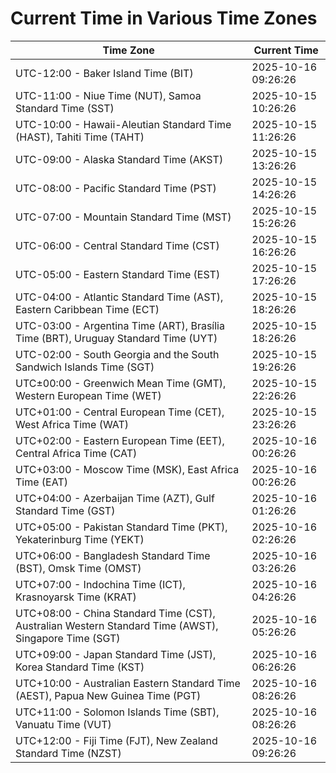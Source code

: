 # Current Time in Various Time Zones

| Time Zone | Current Time |
|-----------|--------------|
| UTC-12:00 - Baker Island Time (BIT) | 2025-10-16 09:26:26 |
| UTC-11:00 - Niue Time (NUT), Samoa Standard Time (SST) | 2025-10-15 10:26:26 |
| UTC-10:00 - Hawaii-Aleutian Standard Time (HAST), Tahiti Time (TAHT) | 2025-10-15 11:26:26 |
| UTC-09:00 - Alaska Standard Time (AKST) | 2025-10-15 13:26:26 |
| UTC-08:00 - Pacific Standard Time (PST) | 2025-10-15 14:26:26 |
| UTC-07:00 - Mountain Standard Time (MST) | 2025-10-15 15:26:26 |
| UTC-06:00 - Central Standard Time (CST) | 2025-10-15 16:26:26 |
| UTC-05:00 - Eastern Standard Time (EST) | 2025-10-15 17:26:26 |
| UTC-04:00 - Atlantic Standard Time (AST), Eastern Caribbean Time (ECT) | 2025-10-15 18:26:26 |
| UTC-03:00 - Argentina Time (ART), Brasília Time (BRT), Uruguay Standard Time (UYT) | 2025-10-15 18:26:26 |
| UTC-02:00 - South Georgia and the South Sandwich Islands Time (SGT) | 2025-10-15 19:26:26 |
| UTC±00:00 - Greenwich Mean Time (GMT), Western European Time (WET) | 2025-10-15 22:26:26 |
| UTC+01:00 - Central European Time (CET), West Africa Time (WAT) | 2025-10-15 23:26:26 |
| UTC+02:00 - Eastern European Time (EET), Central Africa Time (CAT) | 2025-10-16 00:26:26 |
| UTC+03:00 - Moscow Time (MSK), East Africa Time (EAT) | 2025-10-16 00:26:26 |
| UTC+04:00 - Azerbaijan Time (AZT), Gulf Standard Time (GST) | 2025-10-16 01:26:26 |
| UTC+05:00 - Pakistan Standard Time (PKT), Yekaterinburg Time (YEKT) | 2025-10-16 02:26:26 |
| UTC+06:00 - Bangladesh Standard Time (BST), Omsk Time (OMST) | 2025-10-16 03:26:26 |
| UTC+07:00 - Indochina Time (ICT), Krasnoyarsk Time (KRAT) | 2025-10-16 04:26:26 |
| UTC+08:00 - China Standard Time (CST), Australian Western Standard Time (AWST), Singapore Time (SGT) | 2025-10-16 05:26:26 |
| UTC+09:00 - Japan Standard Time (JST), Korea Standard Time (KST) | 2025-10-16 06:26:26 |
| UTC+10:00 - Australian Eastern Standard Time (AEST), Papua New Guinea Time (PGT) | 2025-10-16 08:26:26 |
| UTC+11:00 - Solomon Islands Time (SBT), Vanuatu Time (VUT) | 2025-10-16 08:26:26 |
| UTC+12:00 - Fiji Time (FJT), New Zealand Standard Time (NZST) | 2025-10-16 09:26:26 |
